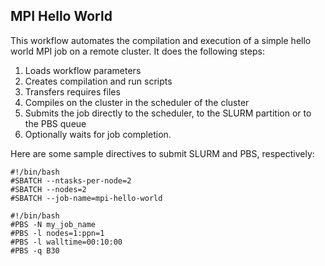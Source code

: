## MPI Hello World
This workflow automates the compilation and execution of a simple hello world MPI job on a remote cluster. It does the following steps:
1. Loads workflow parameters
2. Creates compilation and run scripts
3. Transfers requires files
4. Compiles on the cluster in the scheduler of the cluster
5. Submits the job directly to the scheduler, to the SLURM partition or to the PBS queue
6. Optionally waits for job completion.


Here are some sample directives to submit SLURM and PBS, respectively:


```
#!/bin/bash
#SBATCH --ntasks-per-node=2
#SBATCH --nodes=2
#SBATCH --job-name=mpi-hello-world
```


```
#!/bin/bash
#PBS -N my_job_name
#PBS -l nodes=1:ppn=1
#PBS -l walltime=00:10:00
#PBS -q B30